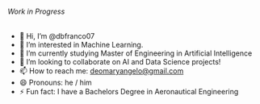 ###### Work in Progress ######
- 👋 Hi, I’m @dbfranco07
- 👀 I’m interested in Machine Learning.
- 🌱 I’m currently studying Master of Engineering in Artificial Intelligence
- 💞️ I’m looking to collaborate on AI and Data Science projects!
- 📫 How to reach me: deomaryangelo@gmail.com
- 😄 Pronouns: he / him
- ⚡ Fun fact: I have a Bachelors Degree in Aeronautical Engineering

<!---
dbfranco07/dbfranco07 is a ✨ special ✨ repository because its `README.md` (this file) appears on your GitHub profile.
You can click the Preview link to take a look at your changes.
--->
